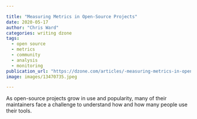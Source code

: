 ```yaml
---

title: "Measuring Metrics in Open-Source Projects"
date: 2020-05-17
author: "Chris Ward"
categories: writing dzone
tags: 
  - open source
  - metrics
  - community
  - analysis
  - monitoring
publication_url: "https://dzone.com/articles/-measuring-metrics-in-open-source-projects"
image: images/13470735.jpeg

---
```

As open-source projects grow in use and popularity, many of their maintainers face a challenge to understand how and how many people use their tools.


